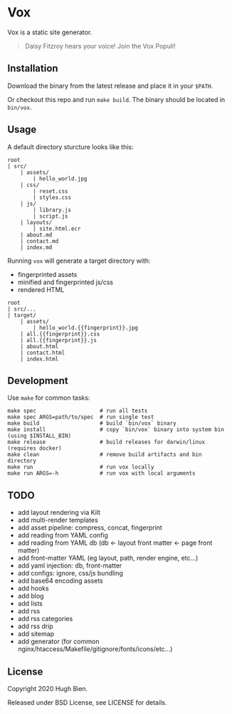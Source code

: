 # Vox

Vox is a static site generator.

> Daisy Fitzroy hears your voice! Join the Vox Populi!

## Installation

Download the binary from the latest release and place it in your `$PATH`.

Or checkout this repo and run `make build`. The binary should be located in `bin/vox`.

## Usage

A default directory sturcture looks like this:

```
root
| src/
    | assets/
        | hello_world.jpg
    | css/
        | reset.css
        | styles.css
    | js/
        | library.js
        | script.js
    | layouts/
        | site.html.ecr
    | about.md
    | contact.md
    | index.md
```

Running `vox` will generate a target directory with:

* fingerprinted assets
* minified and fingerprinted js/css
* rendered HTML

```
root
| src/...
| target/
    | assets/
        | hello_world.{{fingerprint}}.jpg
    | all.{{fingerprint}}.css
    | all.{{fingerprint}}.js
    | about.html
    | contact.html
    | index.html
```

## Development

Use `make` for common tasks:

```
make spec                    # run all tests
make spec ARGS=path/to/spec  # run single test
make build                   # build `bin/vox` binary
make install                 # copy `bin/vox` binary into system bin (using $INSTALL_BIN)
make release                 # build releases for darwin/linux (requires docker)
make clean                   # remove build artifacts and bin directory
make run                     # run vox locally
make run ARGS=-h             # run vox with local arguments
```

## TODO

* add layout rendering via Kilt
* add multi-render templates
* add asset pipeline: compress, concat, fingerprint
* add reading from YAML config
* add reading from YAML db (db <- layout front matter <- page front matter)
* add front-matter YAML (eg layout, path, render engine, etc...)
* add yaml injection: db, front-matter
* add configs: ignore, css/js bundling
* add base64 encoding assets
* add hooks
* add blog
* add lists
* add rss
* add rss categories
* add rss drip
* add sitemap
* add generator (for common nginx/htaccess/Makefile/gitignore/fonts/icons/etc...)

## License

Copyright 2020 Hugh Bien.

Released under BSD License, see LICENSE for details.
